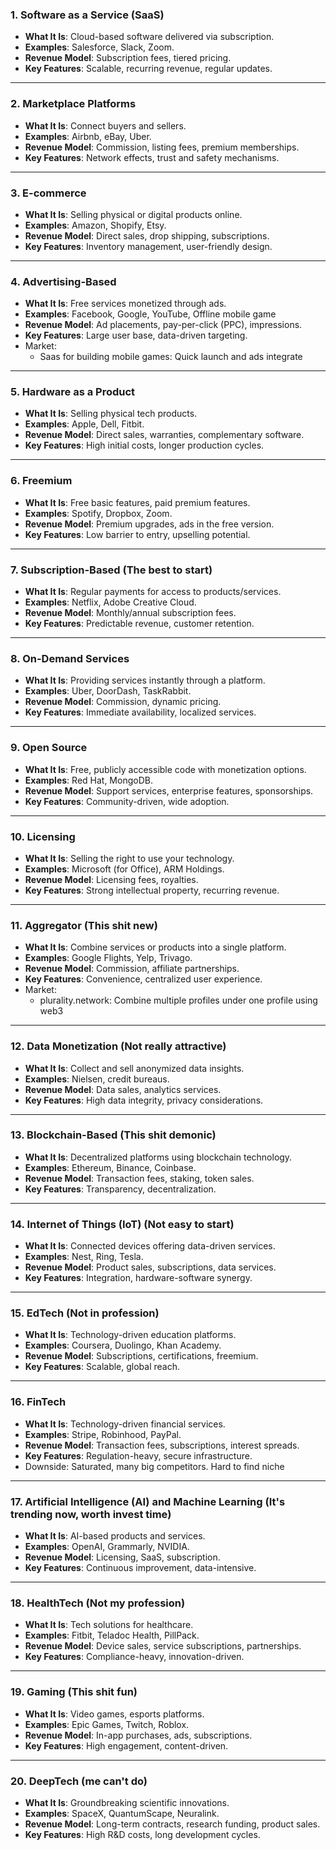 ### **1. Software as a Service (SaaS)**

- **What It Is**: Cloud-based software delivered via subscription.
- **Examples**: Salesforce, Slack, Zoom.
- **Revenue Model**: Subscription fees, tiered pricing.
- **Key Features**: Scalable, recurring revenue, regular updates.

---

### **2. Marketplace Platforms**

- **What It Is**: Connect buyers and sellers.
- **Examples**: Airbnb, eBay, Uber.
- **Revenue Model**: Commission, listing fees, premium memberships.
- **Key Features**: Network effects, trust and safety mechanisms.

---

### **3. E-commerce**

- **What It Is**: Selling physical or digital products online.
- **Examples**: Amazon, Shopify, Etsy.
- **Revenue Model**: Direct sales, drop shipping, subscriptions.
- **Key Features**: Inventory management, user-friendly design.

---

### **4. Advertising-Based**

- **What It Is**: Free services monetized through ads.
- **Examples**: Facebook, Google, YouTube, Offline mobile game
- **Revenue Model**: Ad placements, pay-per-click (PPC), impressions.
- **Key Features**: Large user base, data-driven targeting.
- Market:
	- Saas for building mobile games: Quick launch and ads integrate

---

### **5. Hardware as a Product**

- **What It Is**: Selling physical tech products.
- **Examples**: Apple, Dell, Fitbit.
- **Revenue Model**: Direct sales, warranties, complementary software.
- **Key Features**: High initial costs, longer production cycles.

---

### **6. Freemium**

- **What It Is**: Free basic features, paid premium features.
- **Examples**: Spotify, Dropbox, Zoom.
- **Revenue Model**: Premium upgrades, ads in the free version.
- **Key Features**: Low barrier to entry, upselling potential.

---

### **7. Subscription-Based** (The best to start)

- **What It Is**: Regular payments for access to products/services.
- **Examples**: Netflix, Adobe Creative Cloud.
- **Revenue Model**: Monthly/annual subscription fees.
- **Key Features**: Predictable revenue, customer retention.

---

### **8. On-Demand Services**

- **What It Is**: Providing services instantly through a platform.
- **Examples**: Uber, DoorDash, TaskRabbit.
- **Revenue Model**: Commission, dynamic pricing.
- **Key Features**: Immediate availability, localized services.

---

### **9. Open Source**

- **What It Is**: Free, publicly accessible code with monetization options.
- **Examples**: Red Hat, MongoDB.
- **Revenue Model**: Support services, enterprise features, sponsorships.
- **Key Features**: Community-driven, wide adoption.

---

### **10. Licensing**

- **What It Is**: Selling the right to use your technology.
- **Examples**: Microsoft (for Office), ARM Holdings.
- **Revenue Model**: Licensing fees, royalties.
- **Key Features**: Strong intellectual property, recurring revenue.

---

### **11. Aggregator** (This shit new)

- **What It Is**: Combine services or products into a single platform.
- **Examples**: Google Flights, Yelp, Trivago.
- **Revenue Model**: Commission, affiliate partnerships.
- **Key Features**: Convenience, centralized user experience.
- Market:
	- plurality.network: Combine multiple profiles under one profile using web3

---

### **12. Data Monetization** (Not really attractive)

- **What It Is**: Collect and sell anonymized data insights.
- **Examples**: Nielsen, credit bureaus.
- **Revenue Model**: Data sales, analytics services.
- **Key Features**: High data integrity, privacy considerations.

---

### **13. Blockchain-Based** (This shit demonic)

- **What It Is**: Decentralized platforms using blockchain technology.
- **Examples**: Ethereum, Binance, Coinbase.
- **Revenue Model**: Transaction fees, staking, token sales.
- **Key Features**: Transparency, decentralization.

---

### **14. Internet of Things (IoT)** (Not easy to start)

- **What It Is**: Connected devices offering data-driven services.
- **Examples**: Nest, Ring, Tesla.
- **Revenue Model**: Product sales, subscriptions, data services.
- **Key Features**: Integration, hardware-software synergy.

---

### **15. EdTech** (Not in profession)

- **What It Is**: Technology-driven education platforms.
- **Examples**: Coursera, Duolingo, Khan Academy.
- **Revenue Model**: Subscriptions, certifications, freemium.
- **Key Features**: Scalable, global reach.

---

### **16. FinTech**

- **What It Is**: Technology-driven financial services.
- **Examples**: Stripe, Robinhood, PayPal.
- **Revenue Model**: Transaction fees, subscriptions, interest spreads.
- **Key Features**: Regulation-heavy, secure infrastructure.
- Downside: Saturated, many big competitors. Hard to find niche

---

### **17. Artificial Intelligence (AI) and Machine Learning** (It's trending now, worth invest time)

- **What It Is**: AI-based products and services.
- **Examples**: OpenAI, Grammarly, NVIDIA.
- **Revenue Model**: Licensing, SaaS, subscription.
- **Key Features**: Continuous improvement, data-intensive.

---

### **18. HealthTech** (Not my profession)

- **What It Is**: Tech solutions for healthcare.
- **Examples**: Fitbit, Teladoc Health, PillPack.
- **Revenue Model**: Device sales, service subscriptions, partnerships.
- **Key Features**: Compliance-heavy, innovation-driven.

---

### **19. Gaming** (This shit fun)

- **What It Is**: Video games, esports platforms.
- **Examples**: Epic Games, Twitch, Roblox.
- **Revenue Model**: In-app purchases, ads, subscriptions.
- **Key Features**: High engagement, content-driven.

---

### **20. DeepTech** (me can't do)

- **What It Is**: Groundbreaking scientific innovations.
- **Examples**: SpaceX, QuantumScape, Neuralink.
- **Revenue Model**: Long-term contracts, research funding, product sales.
- **Key Features**: High R&D costs, long development cycles.